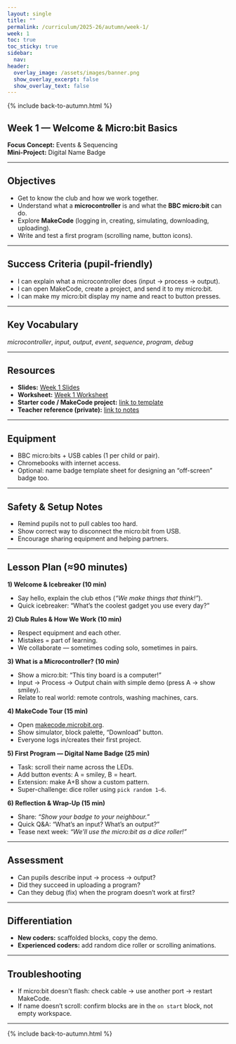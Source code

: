 ```yaml
---
layout: single
title: ""
permalink: /curriculum/2025-26/autumn/week-1/
week: 1
toc: true
toc_sticky: true
sidebar:
  nav:
header:
  overlay_image: /assets/images/banner.png
  show_overlay_excerpt: false
  show_overlay_text: false
---
```


{% include back-to-autumn.html %}

## Week 1 — Welcome & Micro:bit Basics

**Focus Concept:** Events & Sequencing  
**Mini-Project:** Digital Name Badge

---

## Objectives
- Get to know the club and how we work together.  
- Understand what a **microcontroller** is and what the **BBC micro:bit** can do.  
- Explore **MakeCode** (logging in, creating, simulating, downloading, uploading).  
- Write and test a first program (scrolling name, button icons).

---

## Success Criteria (pupil-friendly)
- I can explain what a microcontroller does (input → process → output).  
- I can open MakeCode, create a project, and send it to my micro:bit.  
- I can make my micro:bit display my name and react to button presses.  

---

## Key Vocabulary
_microcontroller_, _input_, _output_, _event_, _sequence_, _program_, _debug_

---

## Resources
- **Slides:** [Week 1 Slides](#)  
- **Worksheet:** [Week 1 Worksheet](#)  
- **Starter code / MakeCode project:** [link to template](https://makecode.microbit.org/#)  
- **Teacher reference (private):** [link to notes](#)

---

## Equipment
- BBC micro:bits + USB cables (1 per child or pair).  
- Chromebooks with internet access.  
- Optional: name badge template sheet for designing an “off-screen” badge too.  

---

## Safety & Setup Notes
- Remind pupils not to pull cables too hard.  
- Show correct way to disconnect the micro:bit from USB.  
- Encourage sharing equipment and helping partners.

---

## Lesson Plan (≈90 minutes)

**1) Welcome & Icebreaker (10 min)**  
- Say hello, explain the club ethos (*“We make things that think!”*).  
- Quick icebreaker: “What’s the coolest gadget you use every day?”  

**2) Club Rules & How We Work (10 min)**  
- Respect equipment and each other.  
- Mistakes = part of learning.  
- We collaborate — sometimes coding solo, sometimes in pairs.

**3) What is a Microcontroller? (10 min)**  
- Show a micro:bit: “This tiny board is a computer!”  
- Input → Process → Output chain with simple demo (press A → show smiley).  
- Relate to real world: remote controls, washing machines, cars.  

**4) MakeCode Tour (15 min)**  
- Open [makecode.microbit.org](https://makecode.microbit.org).  
- Show simulator, block palette, “Download” button.  
- Everyone logs in/creates their first project.

**5) First Program — Digital Name Badge (25 min)**  
- Task: scroll their name across the LEDs.  
- Add button events: A = smiley, B = heart.  
- Extension: make A+B show a custom pattern.  
- Super-challenge: dice roller using `pick random 1–6`.

**6) Reflection & Wrap-Up (15 min)**  
- Share: *“Show your badge to your neighbour.”*  
- Quick Q&A: “What’s an input? What’s an output?”  
- Tease next week: *“We’ll use the micro:bit as a dice roller!”*

---

## Assessment
- Can pupils describe input → process → output?  
- Did they succeed in uploading a program?  
- Can they debug (fix) when the program doesn’t work at first?

---

## Differentiation
- **New coders:** scaffolded blocks, copy the demo.  
- **Experienced coders:** add random dice roller or scrolling animations.  

---

## Troubleshooting
- If micro:bit doesn’t flash: check cable → use another port → restart MakeCode.  
- If name doesn’t scroll: confirm blocks are in the `on start` block, not empty workspace.  

---

{% include back-to-autumn.html %}

